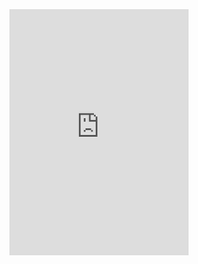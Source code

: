 
<iframe width="320" height="440" src="https://www.instagram.com/quintalnovaeuropa/embed" frameborder="0"></iframe>
